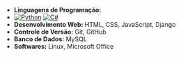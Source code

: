 * **Linguagens de Programação:** 
* [![Python](https://img.shields.io/badge/Python-3776AB?style=for-the-badge&logo=python&logoColor=white)]() [![C#](https://img.shields.io/badge/C%23-239120?style=for-the-badge&logo=c-sharp&logoColor=white)]()
* **Desenvolvimento Web:** HTML, CSS, JavaScript, Django
* **Controle de Versão:** Git, GitHub
* **Banco de Dados:** MySQL
* **Softwares:** Linux, Microsoft Office
